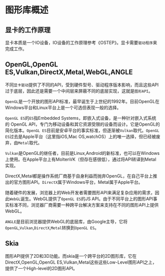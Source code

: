 # 图形库概述

## 显卡的工作原理

显卡本质是一个IO设备，IO设备的工作原理参考《OSTEP》。显卡需要`驱动程序`来完成工作。

## OpenGL,OpenGL ES,Vulkan,DirectX,Metal,WebGL,ANGLE

不同`显卡驱动`提供了不同的API，受到硬件型号、驱动程序版本影响，而且这些API过于底层，因此还是需要一个中间层来屏蔽不同的底层实现，这就是`图形API`。

`OpenGL`是一个开放的图形API标准，最早诞生于上世纪的1992年。目前OpenGL在Windows平台和Linux平台上是一个可选但表现一般的选择。

`OpenGL ES`的`ES`指Embedded Systems，即嵌入式设备，是一种针对嵌入式系统的 OpenGL API，专门为移动设备和其它资源受限的设备而设计。它是OpenGL的简化版本。`OpenGL ES`目前是安卓平台的事实标准，但逐渐被`Vulkan`取代。`OpenGL ES`过去是Apple平台（这里指iOS,Mac OS,watchOS）上的唯一选择，但已经被废弃，由`Metal`取代。

`Vulkan`是OpenGL的继任者，目前是Linux,Android的新标准，也可以在Windows上使用。在Apple平台上有MoltenVK（但存在感很低），通过将API转译到Metal实现。

DirectX,Metal都是操作系统厂商基于自身利益而抛弃OpenGL，在自己平台上推出的官方图形API。`DirectX`属于Windows平台，Metal属于Apple平台。

随着硬件的发展，浏览器上的Web开发者需要图形API来满足复杂应用的需求，因此`WebGL`诞生。WebGL提供了`OpenGL ES`的JS API。由于不同平台上的图形API事实标准不同，浏览器厂商需要一种跨平台解决方案来支持在不同的图形API上提供WebGL。

`ANGLE`是目前浏览器提供WebGL的底层库，由Google主导，它将`OpenGL`,`Vulkan`,`DirectX`,`Metal`转换到`OpenGL ES`。

## Skia

图形API提供了2D和3D功能。而skia是一个跨平台的2D图形库，它在DirectX,OpenGL,OpenGL ES,Vulkan,Metal这些这些Low-Level图形API之上，提供了一个High-level的2D图形API。